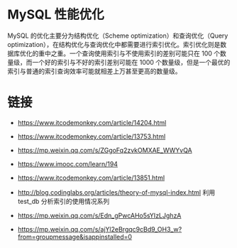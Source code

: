 # MySQL 性能优化

MySQL 的优化主要分为结构优化（Scheme optimization）和查询优化（Query optimization），在结构优化与查询优化中都需要进行索引优化。索引优化则是数据库优化的重中之重。一个查询使用索引与不使用索引的差别可能只在 100 个数量级，而一个好的索引与不好的索引差别可能在 1000 个数量级，但是一个最优的索引与普通的索引查询效率可能就相差上万甚至更高的数量级。

# 链接

- https://www.itcodemonkey.com/article/14204.html

- https://www.itcodemonkey.com/article/13753.html

- https://mp.weixin.qq.com/s/ZGgoFq2zvkOMXAE_WWYvQA

- https://www.imooc.com/learn/194

- https://www.itcodemonkey.com/article/13851.html

- http://blog.codinglabs.org/articles/theory-of-mysql-index.html 利用 test_db 分析索引的使用情况系列

- https://mp.weixin.qq.com/s/Edn_gPwcAHo5sYIzLJghzA

- https://mp.weixin.qq.com/s/ajYl2eBrgqc9cBd9_OH3_w?from=groupmessage&isappinstalled=0
